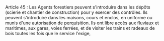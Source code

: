 Article 45 : Les Agents forestiers peuvent s'introduire dans les
dépôts (scierie et chantier de construction) pour y exercer des
contrôles. Ils peuvent s'introduire dans les maisons, cours et enclos,
en uniforme ou munis d'une autorisation de perquisition. Ils ont libre
accès aux fluviaux et maritimes, aux gares, voies ferrées, et de visiter
les trains et radeaux de bois toutes les fois que le service l'exige,
